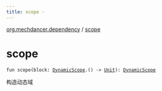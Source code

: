 ```yaml
---
title: scope - 
---
```


[org.mechdancer.dependency](index.html) / [scope](./scope.html)

# scope

`fun scope(block: `[`DynamicScope`](-dynamic-scope/index.html)`.() -> `[`Unit`](https://kotlinlang.org/api/latest/jvm/stdlib/kotlin/-unit/index.html)`): `[`DynamicScope`](-dynamic-scope/index.html)

构造动态域

